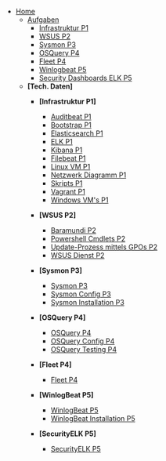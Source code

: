 * [Home](/)
  * [Aufgaben](README.md)
    * [Infrastruktur P1](aufgaben/Infrastruktur_P1.md)
    * [WSUS P2](aufgaben/WSUS_P2.md)
    * [Sysmon P3](aufgaben/Sysmon_P3.md)
    * [OSQuery P4](aufgaben/OSQuery_P4.md)
    * [Fleet P4](aufgaben/Fleet_P4.md)
    * [Winlogbeat P5](aufgaben/WinlogBeat_P5.md)
    * [Security Dashboards ELK P5](aufgaben/SecurityELK_P5.md)
  * **[Tech. Daten]**
    * **[Infrastruktur P1]**
      * [Auditbeat P1](tech_daten/auditbeat_P1.md)
      * [Bootstrap P1](tech_daten/bootstrap_P1.md)
      * [Elasticsearch P1](tech_daten/elasticsearch_P1.md)
      * [ELK P1](tech_daten/elk_P1.md)
      * [Kibana P1](tech_daten/kibana_P1.md)
      * [Filebeat P1](tech_daten/filebeat_P1.md)
      * [Linux VM P1](tech_daten/LinuxVM.md)
      * [Netzwerk Diagramm P1](tech_daten/Netzwerk_Diagramm_P1.md)
      * [Skripts P1](tech_daten/skripts_P1.md)
      * [Vagrant P1](tech_daten/Vagrant_P1.md)
      * [Windows VM's P1](tech_daten/WindowsVMs.md)
    * **[WSUS P2]**
      * [Baramundi P2](tech_daten/baramundi_P2.md)
      * [Powershell Cmdlets P2](tech_daten/powershellCMD_P2.md)
      * [Update-Prozess mittels GPOs P2](tech_daten/dokumentationGPO_P2.md)
      * [WSUS Dienst P2](tech_daten/wsusDienst_P2.md)
    * **[Sysmon P3]**
      * [Sysmon P3](tech_daten/sysmon_P3.md)
      * [Sysmon Config P3](tech_daten/sysmonConf_P3.md)
      * [Sysmon Installation P3](tech_daten/sysmonInstallation_P3.md)
    * **[OSQuery P4]**
      * [OSQuery P4](tech_daten/osQuery_P4.md)
      * [OSQuery Config P4](tech_daten/osQueryConfig_P4.md)
      * [OSQuery Testing P4](tech_daten/osQueryTesten_P4.md)
    * **[Fleet P4]**
      * [Fleet P4](tech_daten/fleet_P1.md)
    
    * **[WinlogBeat P5]**
      * [WinlogBeat P5](tech_daten/winlogBeat_P5.md)
      * [WinlogBeat Installation P5](tech_daten/winlogBeatInstallation_P5.md)
    * **[SecurityELK P5]**
      * [SecurityELK P5](tech_daten/securityELK_P5.md)
    
